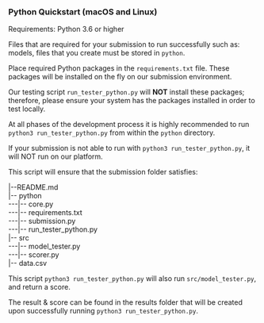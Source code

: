 ### Python Quickstart (macOS and Linux)

Requirements: Python 3.6 or higher

Files that are required for your submission to run successfully such as: models, files that you create must be stored in `python`.

Place required Python packages in the `requirements.txt` file. These packages will be installed on the fly on our submission environment.

Our testing script `run_tester_python.py` will **NOT** install these packages; therefore, please ensure your system has the packages installed in order to test locally.

At all phases of the development process it is highly recommended to run `python3 run_tester_python.py` from within the `python` directory.

If your submission is not able to run with `python3 run_tester_python.py`, it will NOT run on our platform.

This script will ensure that the submission folder satisfies:  

|--README.md<br />
|-- python<br />
---|-- core.py<br />
---|-- requirements.txt<br />
---|-- submission.py<br />
---|-- run_tester_python.py<br />
|-- src<br />
---|-- model_tester.py<br />
---|-- scorer.py<br />
|-- data.csv<br />

This script `python3 run_tester_python.py` will also run `src/model_tester.py`, and return a score. 

The result & score can be found in the results folder that will be created upon successfully running `python3 run_tester_python.py`.
